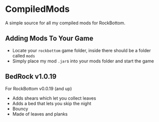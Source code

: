 # CompiledMods
A simple source for all my compiled mods for RockBottom.

## Adding Mods To Your Game
* Locate your `rockbottom` game folder, inside there should be a folder called `mods`
* Simply place my mod `.jar`s into your mods folder and start the game

## BedRock v1.0.19
For RockBottom v0.0.19 (and up)

* Adds shears which let you collect leaves
* Adds a bed that lets you skip the night
* Bouncy
* Made of leaves and planks
